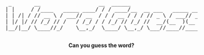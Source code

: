 <div align="center">

<pre>
 _       __                  __  ______                          _                  ______                      
| |     / /____   _____ ____/ / / ____/__  __ ___   _____ _____ (_)____   ____ _  / ____/____ _ ____ ___   ___ 
| | /| / // __ \ / ___// __  / / / __ / / / // _ \ / ___// ___// // __ \ / __ `/ / / __ / __ `// __ `__ \ / _ \
| |/ |/ // /_/ // /   / /_/ / / /_/ // /_/ //  __/(__  )(__  )/ // / / // /_/ / / /_/ // /_/ // / / / / //  __/
|__/|__/ \____//_/    \__,_/  \____/ \__,_/ \___//____//____//_//_/ /_/\__, /  \____/ \__,_//_/ /_/ /_/ \___/ 
                                                                       /____/                                   
</pre>

<strong>Can you guess the word?</strong>

</div>

